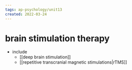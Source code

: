 ```yaml
---
tags: ap-psychology/unit13 
created: 2022-03-24
---
```


# brain stimulation therapy

- include
	- [[deep brain stimulation]]
	- [[repetitive transcranial magnetic stimulations|rTMS]]

<!---->